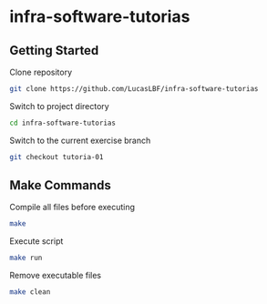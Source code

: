 # infra-software-tutorias

## Getting Started

Clone repository
```sh
git clone https://github.com/LucasLBF/infra-software-tutorias
```

Switch to project directory
```sh
cd infra-software-tutorias
```

Switch to the current exercise branch
```sh
git checkout tutoria-01
```

## Make Commands

Compile all files before executing
```sh
make
```

Execute script
```sh
make run
```

Remove executable files
```sh
make clean
```
